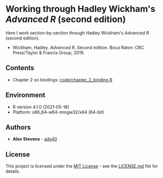 # Working through Hadley Wickham's *Advanced R* (second edition)

Here I work section-by-section through Hadley Wickham's *Advanced R* 
(second edition).

- Wickham, Hadley. *Advanced R*. Second edition. Boca Raton: CRC Press/Taylor & 
  Francis Group, 2019.
  
## Contents

- Chapter 2 on bindings: [code/chapter_2_binding.R](code/chapter_2_binding.R)

## Environment

- R version 4.1.0 (2021-05-18)
- Platform: x86_64-w64-mingw32/x64 (64-bit)

## Authors

  - **Alex Stevens** - 
    [ads40](https://github.com/ads40)

## License

This project is licensed under the [MIT License](LICENSE.md) - see the 
[LICENSE.md](LICENSE.md) file for details.

